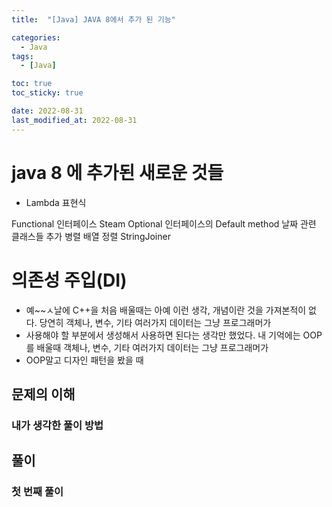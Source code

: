```yaml
---
title:  "[Java] JAVA 8에서 추가 된 기능" 

categories:
  - Java
tags:
  - [Java]

toc: true
toc_sticky: true

date: 2022-08-31
last_modified_at: 2022-08-31
---
```



# java 8 에 추가된 새로운 것들
<ul>
<li>
Lambda 표현식
</li>
</ul>

Functional 인터페이스
Steam
Optional
인터페이스의 Default method
날짜 관련 클래스들 추가
병렬 배열 정렬
StringJoiner


# 의존성 주입(DI)
 - 예~~ㅅ날에 C++을 처음 배울때는 아예 이런 생각, 개념이란 것을 가져본적이 없다. 당연히 객체나, 변수, 기타 여러가지 데이터는 그냥 프로그래머가
 - 사용해야 할 부분에서 생성해서 사용하면 된다는 생각만 했었다. 내 기억에는 OOP를 배울때  객체나, 변수, 기타 여러가지 데이터는 그냥 프로그래머가
 - OOP말고 디자인 패턴을 봤을 때 





## 문제의 이해





### 내가 생각한 풀이 방법


## 풀이
### 첫 번째 풀이


```언어

```




<br>



<!-- [맨 위](#){: .btn .btn--primary }{: .align-right} 스크롤시 자동으로 up to 화살표가 나오므로 삭제 -->
